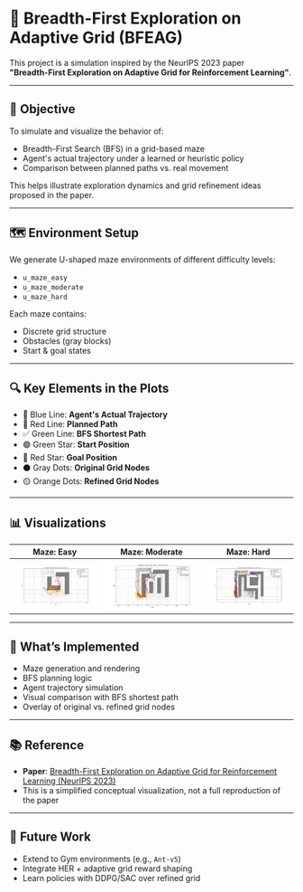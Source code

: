 # 🧭 Breadth-First Exploration on Adaptive Grid (BFEAG)

This project is a simulation inspired by the NeurIPS 2023 paper  
**"Breadth-First Exploration on Adaptive Grid for Reinforcement Learning"**.

---

## 🎯 Objective

To simulate and visualize the behavior of:
- Breadth-First Search (BFS) in a grid-based maze
- Agent's actual trajectory under a learned or heuristic policy
- Comparison between planned paths vs. real movement

This helps illustrate exploration dynamics and grid refinement ideas proposed in the paper.

---

## 🗺️ Environment Setup

We generate U-shaped maze environments of different difficulty levels:
- `u_maze_easy`
- `u_maze_moderate`
- `u_maze_hard`

Each maze contains:
- Discrete grid structure
- Obstacles (gray blocks)
- Start & goal states

---

## 🔍 Key Elements in the Plots

- 🔵 Blue Line: **Agent's Actual Trajectory**
- 🔴 Red Line: **Planned Path**
- ✅ Green Line: **BFS Shortest Path**
- 🟢 Green Star: **Start Position**
- 🔴 Red Star: **Goal Position**
- ⚫ Gray Dots: **Original Grid Nodes**
- 🟡 Orange Dots: **Refined Grid Nodes**

---

## 📊 Visualizations

| Maze: Easy | Maze: Moderate | Maze: Hard |
|------------|----------------|------------|
| ![easy](./plots/Maze_easy_good.png) | ![moderate](./plots/Maze_moderate_good.png) | ![hard](./plots/Maze_hard_good.png) |

---

## 🧪 What’s Implemented

- Maze generation and rendering
- BFS planning logic
- Agent trajectory simulation
- Visual comparison with BFS shortest path
- Overlay of original vs. refined grid nodes

---

## 📚 Reference

- **Paper**: [Breadth-First Exploration on Adaptive Grid for Reinforcement Learning (NeurIPS 2023)](https://arxiv.org/abs/2306.11544)
- This is a simplified conceptual visualization, not a full reproduction of the paper

---

## 🚀 Future Work

- Extend to Gym environments (e.g., `Ant-v5`)
- Integrate HER + adaptive grid reward shaping
- Learn policies with DDPG/SAC over refined grid
